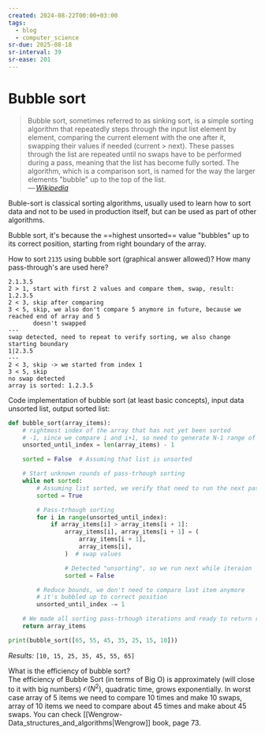 ```yaml
---
created: 2024-08-22T00:00+03:00
tags:
  - blog
  - computer_science
sr-due: 2025-08-18
sr-interval: 39
sr-ease: 201
---
```


# Bubble sort

> Bubble sort, sometimes referred to as sinking sort, is a simple sorting
> algorithm that repeatedly steps through the input list element by element,
> comparing the current element with the one after it, swapping their values if
> needed (current > next). These passes through the list are repeated until no
> swaps have to be performed during a pass, meaning that the list has become
> fully sorted. The algorithm, which is a comparison sort, is named for the way
> the larger elements "bubble" up to the top of the list.\
> — <cite>[Wikipedia](https://en.wikipedia.org/wiki/Bubble_sort)</cite>

Buble-sort is classical sorting algorithms, usually used to learn how to sort
data and not to be used in production itself, but can be used as part of other
algorithms.

Bubble sort, it's because the ==highest unsorted== value "bubbles" up to its correct
position, starting from right boundary of the array. <!--SR:!2024-09-08,4,216-->

How to sort `2135` using bubble sort (graphical answer allowed)? How many pass-through's are used here?
<br class="f">
```
2.1.3.5
2 > 1, start with first 2 values and compare them, swap, result: 1.2.3.5
2 < 3, skip after comparing
3 < 5, skip, we also don't compare 5 anymore in future, because we reached end of array and 5
       doesn't swapped
---
swap detected, need to repeat to verify sorting, we also change starting boundary
1|2.3.5
---
2 < 3, skip -> we started from index 1
3 < 5, skip
no swap detected
array is sorted: 1.2.3.5
```
<!--SR:!2024-09-21,8,215-->

Code implementation of bubble sort (at least basic concepts), input data
unsorted list, output sorted list:
<br class="f">
```python
def bubble_sort(array_items):
    # rightmost index of the array that has not yet been sorted
    # -1, since we compare i and i+1, so need to generate N-1 range of indexes
    unsorted_until_index = len(array_items) - 1

    sorted = False  # Assuming that list is unsorted

    # Start unknown rounds of pass-trhough sorting
    while not sorted:
        # Assuming list sorted, we verify that need to run the next pass-trhough
        sorted = True

        # Pass-trhough sorting
        for i in range(unsorted_until_index):
            if array_items[i] > array_items[i + 1]:
                array_items[i], array_items[i + 1] = (
                    array_items[i + 1],
                    array_items[i],
                )  # swap values

                # Detected "unsorting", so we run next while iteraion
                sorted = False

        # Reduce bounds, we don't need to compare last item anymore
        # it's bubbled up to correct position
        unsorted_until_index -= 1

    # We made all sorting pass-trhough iterations and ready to return results
    return array_items

print(bubble_sort([65, 55, 45, 35, 25, 15, 10]))
```
*Results:* `[10, 15, 25, 35, 45, 55, 65]`

What is the efficiency of bubble sort?
<br class="f">
The efficiency of Bubble Sort (in terms of Big O) is approximately (will close
to it with big numbers) $\mathcal{O}(N^2)$, quadratic time, grows exponentially.
In worst case array of 5 items we need to compare 10 times and make 10 swaps,
array of 10 items we need to compare about 45 times and make about 45 swaps. You
can check [[Wengrow-Data_structures_and_algorithms|Wengrow]] book, page
73. <!--SR:!2024-09-27,22,250-->
